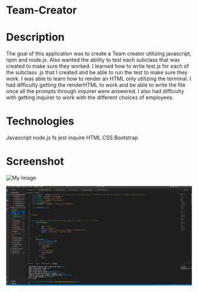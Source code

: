 # Team-Creator

# Description
The goal of this application was to create a Team creator utilizing javascript, npm and node.js. Also wanted the ability to test each subclass that was created to make sure they worked. I learned how to write test.js for each of the subclass .js that I created and be able to run the test to make sure they work. I was able to learn how to render an HTML only utilizing the terminal. I had difficulty getting the renderHTML to work and be able to write the file once all the prompts through inquirer were answered. I also had difficulty with getting inquirer to work with the different choices of employees.

# Technologies
Javascript node.js fs jest inquire HTML CSS Bootstrap

# Screenshot 
![My Image](./Images/Team-Creator%20Screenshot%201.png)


![My Image](./Images/Team-Creator%20Screenshot%202.png)